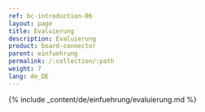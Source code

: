 ```yaml
---
ref: bc-introduction-06
layout: page
title: Evaluierung
description: Evaluierung
product: board-connector
parent: einfuehrung
permalink: /:collection/:path
weight: 7
lang: de_DE
---
```


{% include _content/de/einfuehrung/evaluierung.md  %}